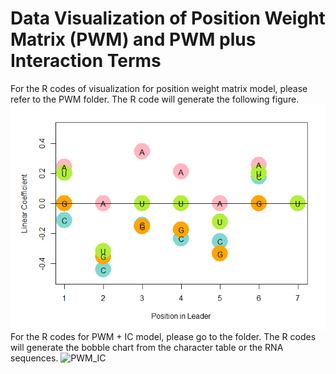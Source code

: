 # Data Visualization of Position Weight Matrix (PWM) and PWM plus Interaction Terms

For the R codes of visualization for position weight matrix model, please refer to the PWM folder. The R code will generate the following figure.\
![bobble chart](./PWM/prepare_files/figure-markdown_strict/unnamed-chunk-5-1.png)\
For the R codes for PWM + IC model, please go to the folder. The R codes will generate the bobble chart from the character table or the RNA sequences.
![PWM_IC](./Data-Visualization-PWM-PWMIC/PWM_IC_bubble/Data-vis_files/figure-markdown_strict/Heat-bubble.png)
